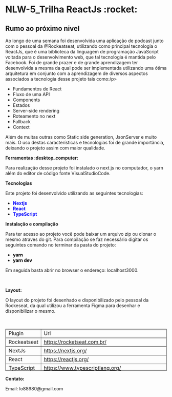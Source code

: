 <h1>NLW-5_Trilha ReactJs :rocket:</h1> 
<h2>Rumo ao pr&oacute;ximo nivel&nbsp;</h2>
<p>Ao longo de uma semana foi desenvolvida uma aplica&ccedil;&atilde;o de podcast junto com o pessoal da @Rockeatseat, utilizando como principal tecnologia o ReactJs, que &eacute; uma biblioteca da linguagem de programa&ccedil;&atilde;o JavaScript voltada para o desenvolvimento web, que tal tecnologia &eacute; mantida pelo Facebook. Foi de grande prazer e de grande aprendizagem ter desenvolvida a mesma da qual pode ser implementada utilizando uma &oacute;tima arquitetura em conjunto com a aprendizagem de diversos aspectos associados a tecnologia desse projeto tais como:/p&gt;</p>
<ul>
<li style="font-weight: 400;" aria-level="1"><span style="font-weight: 400;">Fundamentos de React</span></li>
<li style="font-weight: 400;" aria-level="1"><span style="font-weight: 400;">Fluxo de uma API</span></li>
<li style="font-weight: 400;" aria-level="1"><span style="font-weight: 400;">Components&nbsp;</span></li>
<li style="font-weight: 400;" aria-level="1"><span style="font-weight: 400;">Estados</span></li>
<li style="font-weight: 400;" aria-level="1"><span style="font-weight: 400;">Server-side rendering</span></li>
<li style="font-weight: 400;" aria-level="1"><span style="font-weight: 400;">Roteamento no next</span></li>
<li style="font-weight: 400;" aria-level="1"><span style="font-weight: 400;">Fallback</span></li>
<li style="font-weight: 400;" aria-level="1"><span style="font-weight: 400;">Context</span></li>
</ul>
<p><span style="font-weight: 400;">Al&eacute;m de muitas outras como Static side generation, JsonServer e muito mais. O uso destas caracter&iacute;sticas e tecnologias foi de grande import&acirc;ncia, deixando o projeto assim com maior qualidade.</span></p>
<p><strong>Ferramentas :desktop_computer: </strong></p>
<p><span style="font-weight: 400;">Para realiza&ccedil;&atilde;o desse projeto foi instalado o next.js no computador, o yarn al&eacute;m do editor de c&oacute;digo fonte VisualStudioCode.</span><strong>&nbsp;</strong></p>
<p><strong>Tecnologias</strong></p>
<p><span style="font-weight: 400;">Este projeto foi desenvolvido utilizando as seguintes tecnologias:</span></p>
<ul>
<li style="font-weight: 400;" aria-level="1"><strong><span style="color: #0000ff;">Nextjs</span></strong></li>
<li style="font-weight: 400;" aria-level="1"><strong><span style="color: #0000ff;">React</span></strong></li>
<li style="font-weight: 400;" aria-level="1"><strong><span style="color: #0000ff;">TypeScript</span></strong></li>
</ul>
<p><strong>Instala&ccedil;&atilde;o e compila&ccedil;&atilde;o</strong></p>
<p><span style="font-weight: 400;">Para ter acesso ao projeto voc&ecirc; pode baixar um arquivo zip ou clonar o mesmo atraves do git. Para compila&ccedil;&atilde;o se faz necess&aacute;rio digitar os seguintes comando no terminar da pasta do projeto:&nbsp;</span></p>
<ul>
<li style="font-weight: 400;" aria-level="1"><span style="color: #000000;"><strong>yarn</strong></span></li>
<li style="font-weight: 400;" aria-level="1"><span style="color: #000000;"><strong>yarn dev</strong></span></li>
</ul>
<p><span style="font-weight: 400;">Em seguida basta abrir no browser o endere&ccedil;o: localhost3000.</span></p>
<p>&nbsp;</p>
<p><strong>Layout:</strong></p>
<p><span style="font-weight: 400;">O layout do projeto foi desenhado e disponibilizado pelo pessoal da Rockeseat, da qual utilizou a ferramenta Figma para desenhar e disponibilizar o mesmo.</span></p>
<p>&nbsp;</p>
<table style="border-collapse: collapse; width: 100%; height: 131px;" border="1">
<tbody>
<tr style="height: 18px;">
<td style="width: 50%; height: 18px;">Plugin</td>
<td style="width: 50%; height: 18px;">Url</td>
</tr>
<tr style="height: 18px;">
<td style="width: 50%; height: 18px;">Rockeatseat</td>
<td style="width: 50%; height: 18px;"><a href="https://rocketseat.com.br/">https://rocketseat.com.br/</a></td>
</tr>
<tr style="height: 18px;">
<td style="width: 50%; height: 18px;">NextJs</td>
<td style="width: 50%; height: 18px;"><a href="https://nextjs.org/">https://nextjs.org/</a></td>
</tr>
<tr style="height: 18px;">
<td style="width: 50%; height: 18px;">React</td>
<td style="width: 50%; height: 18px;"><a href="https://reactjs.org/">https://reactjs.org/</a></td>
</tr>
<tr style="height: 18px;">
<td style="width: 50%; height: 18px;">TypeScript</td>
<td style="width: 50%; height: 18px;"><a href="https://www.typescriptlang.org/">https://www.typescriptlang.org/</a></td>
</tr>
<tr style="height: 18px;">
<td style="width: 50%; height: 41px;">Figma-layout</td>
<td style="width: 50%; height: 41px;"><a href="https://www.figma.com/file/UwFEntsHpHYJlHNQAQr4gA/Podcastr">https://www.figma.com/file/UwFEntsHpHYJlHNQAQr4gA/Podcastr</a></td>
</tr>
</tbody>
</table>
<p><strong>Contato:</strong></p>
<p>Email: lo88980@gmail.com</p>
